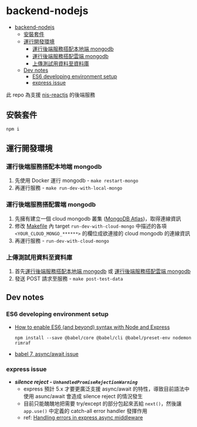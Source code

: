 # backend-nodejs

- [backend-nodejs](#backend-nodejs)
  - [安裝套件](#安裝套件)
  - [運行開發環境](#運行開發環境)
    - [運行後端服務搭配本地端 mongodb](#運行後端服務搭配本地端-mongodb)
    - [運行後端服務搭配雲端 mongodb](#運行後端服務搭配雲端-mongodb)
    - [上傳測試用資料至資料庫](#上傳測試用資料至資料庫)
  - [Dev notes](#dev-notes)
    - [ES6 developing environment setup](#es6-developing-environment-setup)
    - [express issue](#express-issue)

此 repo 為支援 [nis-reactjs](https://github.com/hjcian/nis-reactjs) 的後端服務

## 安裝套件
`npm i`
## 運行開發環境

### 運行後端服務搭配本地端 mongodb
1. 先使用 Docker 運行 mongodb - `make restart-mongo`
2. 再運行服務 - `make run-dev-with-local-mongo`

### 運行後端服務搭配雲端 mongodb
1. 先擁有建立一個 cloud mongodb 叢集 ([MongoDB Atlas](https://www.mongodb.com/cloud/atlas))，取得連線資訊
2. 修改 [Makefile](./Makefile) 內 target `run-dev-with-cloud-mongo` 中描述的各項 `<YOUR_CLOUD_MONGO_******>` 的欄位成欲連接的 cloud mongodb 的連線資訊
3. 再運行服務 - `run-dev-with-cloud-mongo`

### 上傳測試用資料至資料庫
1. 首先[運行後端服務搭配本地端 mongodb](#運行後端服務搭配本地端-mongodb) 或 [運行後端服務搭配雲端 mongodb](#運行後端服務搭配雲端-mongodb)
2. 發送 POST 請求至服務 - `make post-test-data`

## Dev notes
### ES6 developing environment setup
- [How to enable ES6 (and beyond) syntax with Node and Express](https://www.freecodecamp.org/news/how-to-enable-es6-and-beyond-syntax-with-node-and-express-68d3e11fe1ab/#how-does-it-work-a-high-level-view-of-what-we-need)
  ```
  npm install --save @babel/core @babel/cli @babel/preset-env nodemon rimraf
  ```
- [babel 7, async/await issue](https://stackoverflow.com/a/53736090/8694937)


### express issue
- ***silence reject - `UnhandledPromiseRejectionWarning`***
  - express 預計 5.x 才要更廣泛支援 async/await 的特性，導致目前語法中使用 asunc/await 會造成 silence reject 的情況發生
  - 目前只能醜醜地把需要 try/except 的部分包起來丟給 `next()`，然後讓 `app.use()` 中定義的 catch-all error handler 發揮作用
  - ref: [Handling errors in express async middleware](https://stackoverflow.com/a/51391081/8694937)